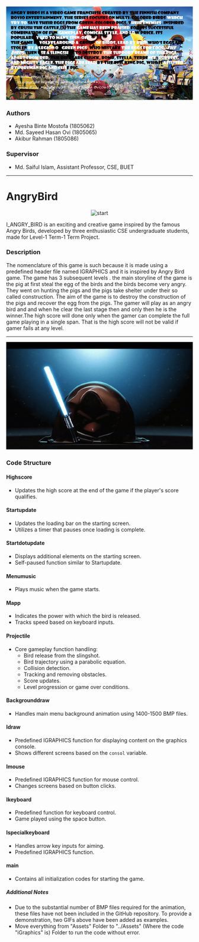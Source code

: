 ![About](about.bmp)
### Authors 
- Ayesha Binte Mostofa (1805062)
- Md. Sayeed Hasan Ovi (1805065)
- Akibur Rahman (1805086)

### Supervisor
 - Md. Saiful Islam, Assistant Professor, CSE, BUET
---
# AngryBird

<p align="center">
  <img src="start.gif" alt="start">
</p>

I_ANGRY_BIRD is an exciting and creative game inspired by the famous Angry Birds, developed by three enthusiastic CSE undergraduate students, made for Level-1 Term-1 Term Project.

### Description
The nomenclature of this game is such because it is made using a predefined header file named IGRAPHICS and it is inspired by Angry Bird game. The game has 3 subsequent levels . the main storyline of the game is the pig at first steal the egg of the birds and the birds become very angry. They went on hunting the pigs and the pigs take shelter under their so called construction. The aim of the game is to destroy the construction of the pigs and recover the egg from the pigs. The gamer will play as an angry bird and and when he clear the last stage then and only then he is the winner.The high score will done only when the gamer can complete the full game playing in a single span. That is the high score will not be valid if gamer fails at any level.

---
<p align="center">
  <img src="intro.gif" alt="intro">
</p>

### Code Structure

#### Highscore
- Updates the high score at the end of the game if the player's score qualifies.

#### Startupdate
- Updates the loading bar on the starting screen.
- Utilizes a timer that pauses once loading is complete.

#### Startdotupdate
- Displays additional elements on the starting screen.
- Self-paused function similar to Startupdate.

#### Menumusic
- Plays music when the game starts.

#### Mapp
- Indicates the power with which the bird is released.
- Tracks speed based on keyboard inputs.

#### Projectile
- Core gameplay function handling:
  - Bird release from the slingshot.
  - Bird trajectory using a parabolic equation.
  - Collision detection.
  - Tracking and removing obstacles.
  - Score updates.
  - Level progression or game over conditions.

#### Backgrounddraw
- Handles main menu background animation using 1400-1500 BMP files.

#### Idraw
- Predefined IGRAPHICS function for displaying content on the graphics console.
- Shows different screens based on the `consol` variable.

#### Imouse
- Predefined IGRAPHICS function for mouse control.
- Changes screens based on button clicks.

#### Ikeyboard
- Predefined function for keyboard control.
- Game played using the space button.

#### Ispecialkeyboard
- Handles arrow key inputs for aiming.
- Predefined IGRAPHICS function.

#### main
- Contains all initialization codes for starting the game.

##### Additional Notes
- Due to the substantial number of BMP files required for the animation, these files have not been included in the GitHub repository. To provide a demonstration, two GIFs above have been added as examples.
- Move everything from "Assets" Folder to "../Assets" (Where the code "iGraphics" is) Folder to run the code without error. 
